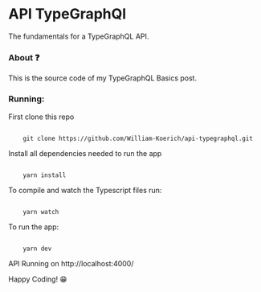# API TypeGraphQl

The fundamentals for a TypeGraphQL API.

### About :question:

This is the source code of my TypeGraphQL Basics post.

### Running:

First clone this repo

```

    git clone https://github.com/William-Koerich/api-typegraphql.git

```

Install all dependencies needed to run the app

```

    yarn install

```

To compile and watch the Typescript files run:

```

    yarn watch

```

To run the app:

```

    yarn dev

```

API Running on http://localhost:4000/


Happy Coding! :grin:
